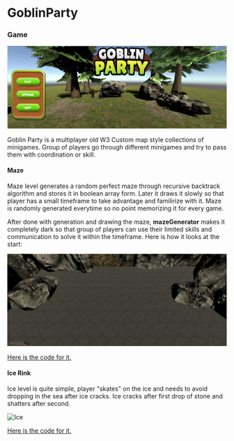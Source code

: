 # GoblinParty

### Game
![MenuImage](https://raw.githubusercontent.com/MonteFloyd/GoblinParty/master/images/menu.png)

Goblin Party is a multiplayer old W3 Custom map style collections of minigames. Group of players go through different minigames and try to pass them with coordination or skill.

#### Maze

Maze level generates a random perfect maze through recursive backtrack algorithm and stores it in boolean array form. Later it draws it slowly so that player has a small timeframe to take advantage and familirize with it. Maze is randomly generated everytime so no point memorizing it for every game.

After done with generation and drawing the maze, **mazeGenerator** makes it completely dark so that group of players can use their limited skills and communication to solve it within the timeframe. Here is how it looks at the start:

![DeployingMaze](https://raw.githubusercontent.com/MonteFloyd/GoblinParty/master/images/maze.gif)


[Here is the code for it.](https://github.com/MonteFloyd/GoblinParty/blob/master/Assets/Scripts/mazeGenerator.cs)


#### Ice Rink

Ice level is quite simple, player "skates" on the ice and needs to avoid dropping in the sea after ice cracks. Ice cracks after first drop of stone and shatters after second. 

![Ice](https://github.com/MonteFloyd/GoblinParty/blob/master/images/ice.gif)


[Here is the code for it.](https://github.com/MonteFloyd/GoblinParty/blob/master/Assets/Scripts/IceRinkManager.cs)
